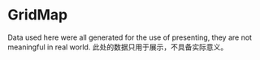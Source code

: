 # GridMap
Data used here were all generated for the use of presenting, they are not meaningful in real world.
此处的数据只用于展示，不具备实际意义。
